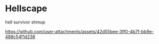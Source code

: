 # Hellscape
 hell survivor shmup



https://github.com/user-attachments/assets/42d55bee-3ff0-4b7f-bb9e-488c54f1d238


